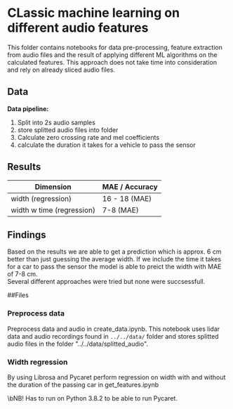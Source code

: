 # CLassic machine learning on different audio features

This folder contains notebooks for data pre-processing, feature extraction from audio files 
and the result of applying different ML algorithms on the calculated features. 
This approach does not take time into consideration and rely on already sliced audio files. 

## Data

**Data pipeline:**
1. Split into 2s audio samples
2. store splitted audio files into folder
3. Calculate zero crossing rate and mel coefficients 
4. calculate the duration it takes for a vehicle to pass the sensor


## Results
| Dimension                  | MAE / Accuracy        |
|----------------------------|-----------------------|
| width (regression)         | 16 - 18  (MAE)        |   
| width w time (regression)  | 7-8    (MAE)          |


## Findings 

Based on the results we are able to get a prediction which is approx. 6 cm better than just guessing the average width. 
If we include the time it takes for a car to pass the sensor the model is able to preict the width with MAE of 7-8 cm.  
Several different approaches were tried but none were succsessfull. 

##Files

### Preprocess data 
Preprocess data and audio in create_data.ipynb.
This notebook uses lidar data and audio 
recordings found in `../../data/` folder and stores splitted audio files 
in the folder "../../data/splitted_audio". 


### Width regression
By using Librosa and Pycaret perform regression on width with and without the duration of the passing car
in get_features.ipynb 

\bNB! Has to run on Python 3.8.2 to be able to run Pycaret.
